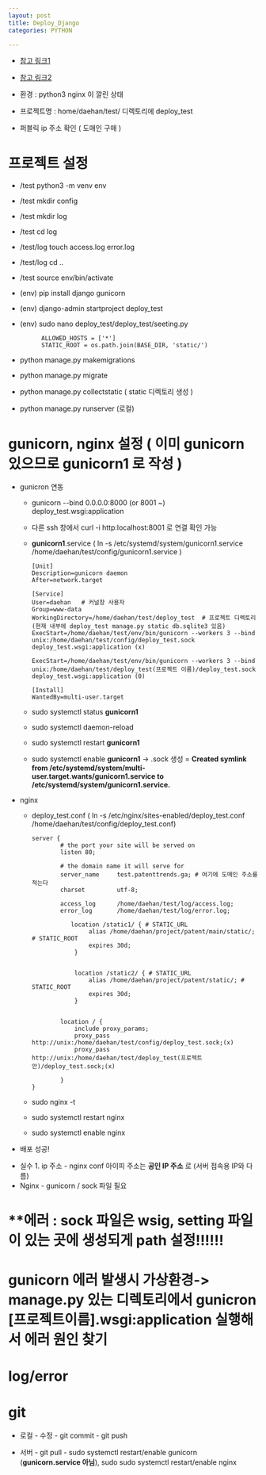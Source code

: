 ```yaml
---
layout: post
title: Deploy_Django
categories: PYTHON

---
```



* [참고 링크1]
* [참고 링크2]


* 환경 : python3 nginx 이 깔린 상태

* 프로젝트명 : home/daehan/test/ 디렉토리에 deploy_test

* 퍼블릭 ip 주소 확인 ( 도매인 구매 )

# 프로젝트 설정 

* /test python3 -m venv env
* /test mkdir config
* /test mkdir log 
* /test cd log 
* /test/log touch access.log error.log
* /test/log cd ..
* /test source env/bin/activate
* (env) pip install django gunicorn
* (env) django-admin startproject deploy_test
* (env) sudo nano deploy_test/deploy_test/seeting.py

            ALLOWED_HOSTS = ['*']
            STATIC_ROOT = os.path.join(BASE_DIR, 'static/')

* python manage.py makemigrations 
* python manage.py migrate
* python manage.py collectstatic  ( static 디렉토리 생성 )
* python manage.py runserver  (로컬)






# gunicorn, nginx 설정    ( 이미 gunicorn 있으므로 gunicorn1 로 작성 )

* gunicron 연동
  * gunicorn --bind 0.0.0.0:8000 (or 8001 ~) deploy_test.wsgi:application
  * 다른 ssh 창에서 curl -i http:localhost:8001 로 연결 확인 가능 


  * **gunicorn1**.service   ( ln -s /etc/systemd/system/gunicorn1.service /home/daehan/test/config/gunicorn1.service )
        
        [Unit]
        Description=gunicorn daemon
        After=network.target

        [Service]
        User=daehan   # 커널창 사용자
        Group=www-data
        WorkingDirectory=/home/daehan/test/deploy_test  # 프로젝트 디렉토리 (현재 내부에 deploy_test manage.py static db.sqlite3 있음)
        ExecStart=/home/daehan/test/env/bin/gunicorn --workers 3 --bind unix:/home/daehan/test/config/deploy_test.sock deploy_test.wsgi:application (x)
        
        ExecStart=/home/daehan/test/env/bin/gunicorn --workers 3 --bind unix:/home/daehan/test/deploy_test(프로젝트 이름)/deploy_test.sock deploy_test.wsgi:application (0)

        [Install]
        WantedBy=multi-user.target


  * sudo systemctl status **gunicorn1**    
  * sudo systemctl daemon-reload 
  * sudo systemctl restart **gunicorn1**
  * sudo systemctl enable **gunicorn1**   -> .sock 생성 =  **Created symlink from /etc/systemd/system/multi-user.target.wants/gunicorn1.service to /etc/systemd/system/gunicorn1.service.**

* nginx
  * deploy_test.conf  ( ln -s /etc/nginx/sites-enabled/deploy_test.conf /home/daehan/test/config/deploy_test.conf)


        server {
                # the port your site will be served on
                listen 80;

                # the domain name it will serve for
                server_name     test.patenttrends.ga; # 여기에 도메인 주소를 적는다
                charset         utf-8;

                access_log      /home/daehan/test/log/access.log;
                error_log       /home/daehan/test/log/error.log;

                   location /static1/ { # STATIC_URL
                        alias /home/daehan/project/patent/main/static/; # STATIC_ROOT
                        expires 30d;
                    }


                    location /static2/ { # STATIC_URL
                        alias /home/daehan/project/patent/static/; # STATIC_ROOT
                        expires 30d;
                    }


                location / {
                    include proxy_params;
                    proxy_pass http://unix:/home/daehan/test/config/deploy_test.sock;(x)
                    proxy_pass http://unix:/home/daehan/test/deploy_test(프로젝트안)/deploy_test.sock;(x)
                    
                }
        }


  * sudo nginx -t 
  * sudo systemctl restart nginx
  * sudo systemctl enable nginx

- 배포 성공!


* 실수 1. ip 주소 - nginx conf 아이피 주소는 **공인 IP 주소** 로 (서버 접속용 IP와 다름)
* Nginx - gunicorn / sock 파일 필요  

# **에러 : sock 파일은 wsig, setting 파일이 있는 곳에 생성되게 path 설정!!!!!! 

# gunicorn 에러 발생시 가상환경-> manage.py 있는 디렉토리에서 gunicron [프로젝트이름].wsgi:application 실행해서 에러 원인 찾기
# log/error 


# git 

* 로컬 - 수정 - git commit - git push

* 서버 - git pull - sudo systemctl restart/enable gunicorn  (**gunicorn.service 아님**), sudo sudo systemctl restart/enable nginx



[참고 링크1]: https://aweekj.github.io/django-nginx-gunicorn-ubuntu/
[참고 링크2]: http://devopspy.com/python/deploy-django-with-nginx-gunicorn-postgresql-virtualenv/
